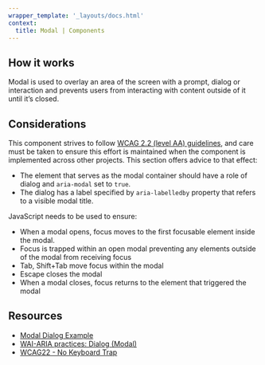 ```yaml
---
wrapper_template: '_layouts/docs.html'
context:
  title: Modal | Components
---
```


## How it works

Modal is used to overlay an area of the screen with a prompt, dialog or interaction and prevents users from interacting with content outside of it until it’s closed.

## Considerations

This component strives to follow [WCAG 2.2 (level AA) guidelines](https://www.w3.org/TR/WCAG22/), and care must be taken to ensure this effort is maintained when the component is implemented across other projects. This section offers advice to that effect:

- The element that serves as the modal container should have a role of dialog and `aria-modal` set to `true`.
- The dialog has a label specified by `aria-labelledby` property that refers to a visible modal title.

JavaScript needs to be used to ensure:

- When a modal opens, focus moves to the first focusable element inside the modal.
- Focus is trapped within an open modal preventing any elements outside of the modal from receiving focus
- Tab, Shift+Tab move focus within the modal
- Escape closes the modal
- When a modal closes, focus returns to the element that triggered the modal

## Resources

- [Modal Dialog Example](https://www.w3.org/TR/wai-aria-practices-1.1/examples/dialog-modal/dialog.html)
- [WAI-ARIA practices: Dialog (Modal)](https://www.w3.org/TR/wai-aria-practices-1.1/#dialog_modal)
- [WCAG22 - No Keyboard Trap](https://www.w3.org/WAI/WCAG22/Understanding/no-keyboard-trap)
